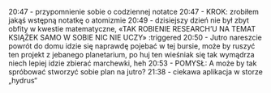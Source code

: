 20:47 - przypomnienie sobie o codziennej notatce
20:47 - KROK: zrobiłem jakąś wstępną notatkę o atomizmie
20:49 - dzisiejszy dzień nie był zbyt obfity w kwestie matematyczne, «TAK ROBIENIE RESEARCH’U NA TEMAT KSIĄŻEK SAMO W SOBIE NIC NIE UCZY» :triggered
20:50 - Jutro nareszcie powrót do domu idzie się naprawdę pojebać w tej bursie, może by ruszyć ten projekt z jebanego planetarium, po huj ten wieśniak się tak wymądrza niech lepiej idzie zbierać marchewki, heh
20:53 - POMYSŁ: A może by tak spróbować stworzyć sobie plan na jutro?
21:38 - ciekawa aplikacja w storze „hydrus“

